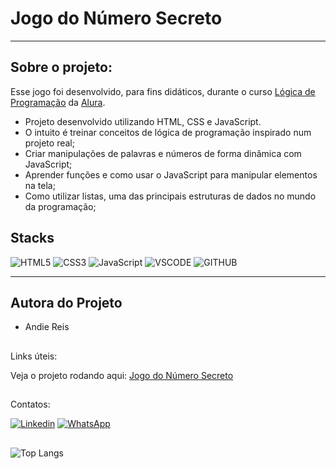 # Jogo do Número Secreto


----------------------------
## Sobre o projeto:

Esse jogo foi desenvolvido, para fins didáticos, durante o curso [Lógica de Programação](https://cursos.alura.com.br/course/logica-programacao-funcoes-listas) da [Alura](https://cursos.alura.com.br/dashboard).


- Projeto desenvolvido utilizando HTML, CSS e JavaScript.
- O intuito é treinar conceitos de lógica de programação inspirado num projeto real;
- Criar manipulações de palavras e números de forma dinâmica com JavaScript;
-  Aprender funções e como usar o JavaScript para manipular elementos na tela;
- Como utilizar listas, uma das principais estruturas de dados no mundo da programação;



## Stacks 


![HTML5](https://img.shields.io/badge/HTML5-E34F26?style=for-the-badge&logo=html5&logoColor=white)
![CSS3](https://img.shields.io/badge/CSS3-1572B6?style=for-the-badge&logo=css3&logoColor=white)
![JavaScript](https://img.shields.io/badge/JavaScript-323330?style=for-the-badge&logo=javascript&logoColor=F7DF1E)
![VSCODE](https://img.shields.io/badge/VSCode-0078D4?style=for-the-badge&logo=visual%20studio%20code&logoColor=white)
![GITHUB](https://img.shields.io/badge/GitHub-100000?style=for-the-badge&logo=github&logoColor=white)

--------------------------------------------------------------------------------
  
## Autora do Projeto

- Andie Reis

##
Links úteis:

Veja o projeto rodando aqui:
[Jogo do Número Secreto](https://jogo-numero-secreto-andiereis.vercel.app/)


##
Contatos:

[![Linkedin](https://img.shields.io/badge/LinkedIn-0077B5?style=for-the-badge&logo=linkedin&logoColor=white)](https://www.linkedin.com/in/andiereis)
[![WhatsApp](https://img.shields.io/badge/WhatsApp-25D366?style=for-the-badge&logo=whatsapp&logoColor=white)](https://wa.me/55(12988379001))

##

![Top Langs](https://github-readme-stats.vercel.app/api/top-langs/?username=andiereis)
